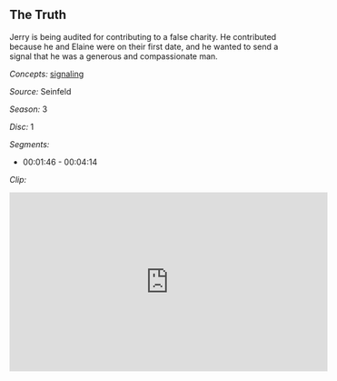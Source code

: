 ## The Truth

Jerry is being audited for contributing to a false charity.  He contributed because he and Elaine were on their first date, and he wanted to send a signal that he was a generous and compassionate man.  

*Concepts:*
[signaling](/concept/signaling/)

*Source:* Seinfeld

*Season:* 3

*Disc:* 1

*Segments:*

 * 00:01:46 - 00:04:14

*Clip:*

<iframe width="560" height="315" src="https://criticalcommons.org/embed?m=jn3PL3SGg" frameborder="0" allowfullscreen></iframe>

